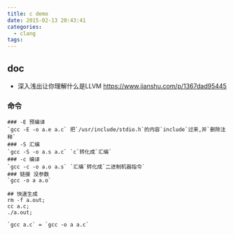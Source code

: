 ```yaml
---
title: c demo
date: 2015-02-13 20:43:41
categories:
  - clang
tags:
---
```


## doc

- 深入浅出让你理解什么是LLVM https://www.jianshu.com/p/1367dad95445

### 命令

```shell
### -E 预编译
`gcc -E -o a.e a.c` 把`/usr/include/stdio.h`的内容`include`过来,并`删除注释`
### -S 汇编
`gcc -S -o a.s a.c` `c`转化成`汇编`
### -c 编译
`gcc -c -o a.o a.s` `汇编`转化成`二进制机器指令`
### 链接 没参数
`gcc -o a a.o`

## 快速生成
rm -f a.out;
cc a.c;
./a.out;

`gcc a.c` = `gcc -o a a.c`
```
